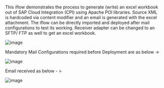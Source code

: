 This iflow demonstrates the process to generate (write) an excel workbook out of SAP Cloud Integration (CPI) using Apache POI libraries.
Source XML is hardcoded via content modifier and an email is generated with the excel attachment. The iflow can be directly imported and deployed after mail configurations to test its working. Receiver adapter can be changed to an SFTP/ FTP as well to get an excel workbook.

![image](https://user-images.githubusercontent.com/8555711/235407821-d237a449-1e8a-4f08-a5b2-9f786b5bc2dc.png)

Mandatory Mail Configurations required before Deployment are as below -> 

![image](https://user-images.githubusercontent.com/8555711/235408122-9c0d5d79-54cd-4196-82d0-7b8a033d47df.png)

Email received as below - > 

![image](https://user-images.githubusercontent.com/8555711/235409005-1da9d8c9-ba24-437c-9daf-b7cff2c69a31.png)
